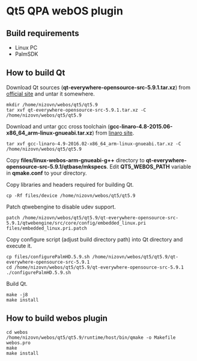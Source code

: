 Qt5 QPA webOS plugin
====================

Build requirements
------------------
- Linux PC
- PalmSDK

How to build Qt
---------------

Download Qt sources (**qt-everywhere-opensource-src-5.9.1.tar.xz**) from [official site](http://download.qt.io/official_releases/qt/5.9/5.9.1/single/) and untar it somewhere.

    mkdir /home/nizovn/webos/qt5/qt5.9
    tar xvf qt-everywhere-opensource-src-5.9.1.tar.xz -C /home/nizovn/webos/qt5/qt5.9

Download and untar gcc cross toolchain (**gcc-linaro-4.8-2015.06-x86\_64\_arm-linux-gnueabi.tar.xz**) from [linaro site](https://releases.linaro.org/archive/15.06/components/toolchain/binaries/4.8/arm-linux-gnueabi/).

    tar xvf gcc-linaro-4.9-2016.02-x86_64_arm-linux-gnueabi.tar.xz -C /home/nizovn/webos/qt5/qt5.9
Copy **files/linux-webos-arm-gnueabi-g++** directory to **qt-everywhere-opensource-src-5.9.1/qtbase/mkspecs**. Edit **QT5\_WEBOS\_PATH** variable in **qmake.conf** to your directory.

Copy libraries and headers required for building Qt.

    cp -Rf files/device /home/nizovn/webos/qt5/qt5.9

Patch qtwebengine to disable udev support.

    patch /home/nizovn/webos/qt5/qt5.9/qt-everywhere-opensource-src-5.9.1/qtwebengine/src/core/config/embedded_linux.pri files/embedded_linux.pri.patch

Copy configure script (adjust build directory path) into Qt directory and execute it.

    cp files/configurePalmHD.5.9.sh /home/nizovn/webos/qt5/qt5.9/qt-everywhere-opensource-src-5.9.1
    cd /home/nizovn/webos/qt5/qt5.9/qt-everywhere-opensource-src-5.9.1
    ./configurePalmHD.5.9.sh

Build Qt.

    make -j8
    make install

How to build webos plugin
-------------------------

    cd webos
    /home/nizovn/webos/qt5/qt5.9/runtime/host/bin/qmake -o Makefile webos.pro
    make
    make install

